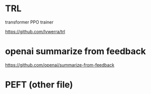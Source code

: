 
# TRL

transformer PPO trainer

https://github.com/lvwerra/trl

# openai summarize from feedback

https://github.com/openai/summarize-from-feedback

# PEFT (other file)
